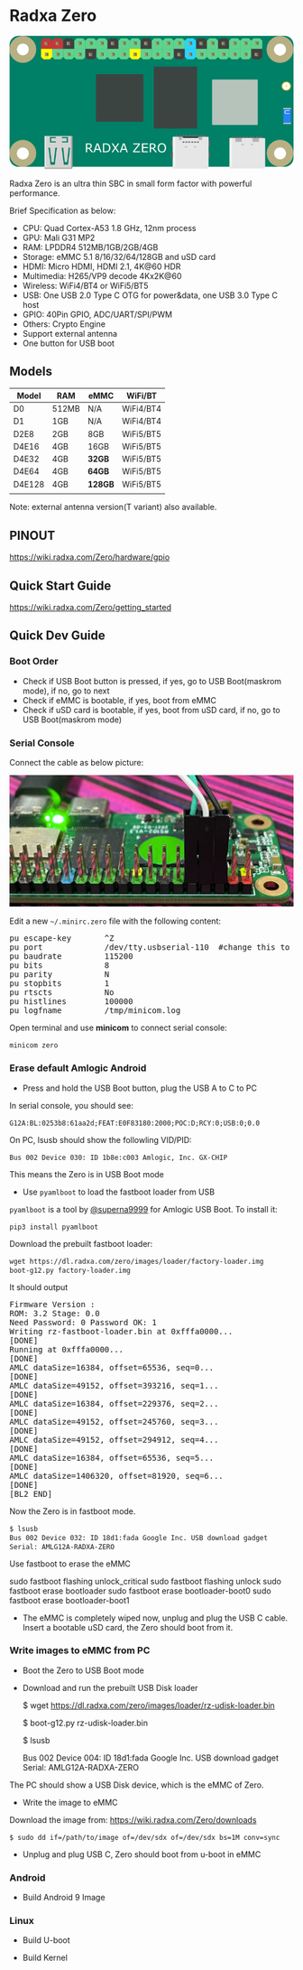 # Radxa Zero

![radxa_zero](./additional-docs/images/artwork/radxa_zero_800px.png)

Radxa Zero is an ultra thin SBC in small form factor with powerful performance.

Brief Specification as below:

- CPU: Quad Cortex-A53 1.8 GHz, 12nm process
- GPU: Mali G31 MP2
- RAM: LPDDR4 512MB/1GB/2GB/4GB
- Storage: eMMC 5.1 8/16/32/64/128GB and uSD card
- HDMI: Micro HDMI, HDMI 2.1, 4K@60 HDR
- Multimedia: H265/VP9 decode 4Kx2K@60
- Wireless: WiFi4/BT4 or WiFi5/BT5
- USB: One USB 2.0 Type C OTG for power&data, one USB 3.0 Type C host
- GPIO: 40Pin GPIO, ADC/UART/SPI/PWM
- Others: Crypto Engine
- Support external antenna
- One button for USB boot

## Models

| Model  | RAM   | eMMC      | WiFi/BT   |
| ------ | ----- | --------- | --------- |
| D0     | 512MB | N/A       | WiFi4/BT4 |
| D1     | 1GB   | N/A       | WiFi4/BT4 |
| D2E8   | 2GB   | 8GB       | WiFi5/BT5 |
| D4E16  | 4GB   | 16GB      | WiFi5/BT5 |
| D4E32  | 4GB   | **32GB**  | WiFi5/BT5 |
| D4E64  | 4GB   | **64GB**  | WiFi5/BT5 |
| D4E128 | 4GB   | **128GB** | WiFi5/BT5 |
|        |       |           |           |

Note: external antenna version(T variant) also available.



## PINOUT

https://wiki.radxa.com/Zero/hardware/gpio

## Quick Start Guide

https://wiki.radxa.com/Zero/getting_started

## Quick Dev Guide

### Boot Order
- Check if USB Boot button is pressed, if yes, go to USB Boot(maskrom mode), if no, go to next
- Check if eMMC is bootable, if yes, boot from eMMC
- Check if uSD card is bootable, if yes, boot from uSD card, if no, go to USB Boot(maskrom mode)

### Serial Console
Connect the cable as below picture:

![radxa_zero](./additional-docs/images/guide/zero-serial-console.jpg)

Edit a new `~/.minirc.zero` file with the following content:

<pre>
pu escape-key       ^Z
pu port             /dev/tty.usbserial-110  #change this to your USB to TTL name
pu baudrate         115200
pu bits             8
pu parity           N
pu stopbits         1
pu rtscts           No
pu histlines        100000
pu logfname         /tmp/minicom.log
</pre>

Open terminal and use **minicom** to connect serial console:

    minicom zero


### Erase default Amlogic Android

- Press and hold the USB Boot button, plug the USB A to C to PC

In serial console, you should see:

    G12A:BL:0253b8:61aa2d;FEAT:E0F83180:2000;POC:D;RCY:0;USB:0;0.0

On PC, lsusb should show the followling VID/PID:

    Bus 002 Device 030: ID 1b8e:c003 Amlogic, Inc. GX-CHIP

This means the Zero is in USB Boot mode

- Use `pyamlboot` to load the fastboot loader from USB

`pyamlboot` is a tool by [@superna9999](https://github.com/superna9999/pyamlboot) for Amlogic USB Boot. To install it:

    pip3 install pyamlboot

Download the prebuilt fastboot loader:

    wget https://dl.radxa.com/zero/images/loader/factory-loader.img
    boot-g12.py factory-loader.img

It should output
<pre>
Firmware Version :
ROM: 3.2 Stage: 0.0
Need Password: 0 Password OK: 1
Writing rz-fastboot-loader.bin at 0xfffa0000...
[DONE]
Running at 0xfffa0000...
[DONE]
AMLC dataSize=16384, offset=65536, seq=0...
[DONE]
AMLC dataSize=49152, offset=393216, seq=1...
[DONE]
AMLC dataSize=16384, offset=229376, seq=2...
[DONE]
AMLC dataSize=49152, offset=245760, seq=3...
[DONE]
AMLC dataSize=49152, offset=294912, seq=4...
[DONE]
AMLC dataSize=16384, offset=65536, seq=5...
[DONE]
AMLC dataSize=1406320, offset=81920, seq=6...
[DONE]
[BL2 END]
</pre>
Now the Zero is in fastboot mode.

    $ lsusb
    Bus 002 Device 032: ID 18d1:fada Google Inc. USB download gadget  Serial: AMLG12A-RADXA-ZERO

Use fastboot to erase the eMMC

   sudo fastboot flashing unlock_critical
   sudo fastboot flashing unlock
   sudo fastboot erase bootloader
   sudo fastboot erase bootloader-boot0
   sudo fastboot erase bootloader-boot1

- The eMMC is completely wiped now, unplug and plug the USB C cable. Insert a bootable uSD card, the Zero should boot from it.


### Write images to eMMC from PC
- Boot the Zero to USB Boot mode

- Download and run the prebuilt USB Disk loader

    $ wget https://dl.radxa.com/zero/images/loader/rz-udisk-loader.bin

    $ boot-g12.py rz-udisk-loader.bin
    
    $ lsusb
    
    Bus 002 Device 004: ID 18d1:fada Google Inc. USB download gadget  Serial: AMLG12A-RADXA-ZERO

The PC should show a USB Disk device, which is the eMMC of Zero.

- Write the image to eMMC

Download the image from: https://wiki.radxa.com/Zero/downloads

    $ sudo dd if=/path/to/image of=/dev/sdx of=/dev/sdx bs=1M conv=sync

- Unplug and plug USB C, Zero should boot from u-boot in eMMC


### Android

- Build Android 9 Image

### Linux

- Build U-boot

- Build Kernel



